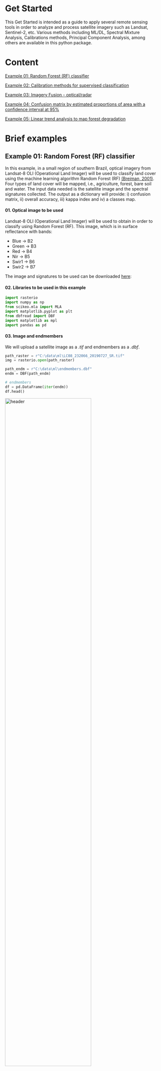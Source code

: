 <!-- #region -->
# **Get Started**

This Get Started is intended as a guide to apply several remote sensing tools in order to analyze and process satellite imagery such as Landsat, Sentinel-2, etc. Various methods including ML/DL, Spectral Mixture Analysis, Calibrations methods, Principal Component Analysis, among others are available in this python package. 

# **Content**

[Example 01: Random Forest (RF) classifier](#example01)

[Example 02: Calibration methods for supervised classification](#example02)

[Example 03: Imagery Fusion - optical/radar](#example03)

[Example 04: Confusion matrix by estimated proportions of area with a confidence interval at 95%](#example04)

[Example 05: Linear trend analysis to map forest degradation](#example05)

# **Brief examples**

## <a name = "example01"></a>**Example 01: Random Forest (RF) classifier**

In this example, in a small region of southern Brazil, optical imagery from Landsat-8 OLI (Operational Land Imager) will be used to classify land cover using the machine learning algorithm Random Forest (RF) [(Breiman, 2001)](https://doi.org/10.1023/A:1010933404324). Four types of land cover will be mapped, i.e., agriculture, forest, bare soil and water. The input data needed is the satellite image and the spectral signatures collected. The output as a dictionary will provide: i) confusion matrix, ii) overall accuracy, iii) kappa index and iv) a classes map.

#### 01. Optical image to be used

Landsat-8 OLI (Operational Land Imager) will be used to obtain in order to classify using Random Forest (RF). This image, which is in surface reflectance with bands:

- Blue -> B2
- Green -> B3 
- Red -> B4
- Nir -> B5
- Swir1 -> B6
- Swir2 -> B7

The image and signatures to be used can be downloaded [here](https://drive.google.com/drive/folders/193RhNpACu9THcOZu8OzMh-btnFCOgHrU?usp=sharing):

#### 02. Libraries to be used in this example


```python
import rasterio
import numpy as np
from scikeo.mla import MLA
import matplotlib.pyplot as plt
from dbfread import DBF
import matplotlib as mpl
import pandas as pd
```
#### 03. Image and endmembers
We will upload a satellite image as a *.tif* and endmembers as a *.dbf*.

```python
path_raster = r"C:\data\ml\LC08_232066_20190727_SR.tif"
img = rasterio.open(path_raster)

path_endm = r"C:\data\ml\endmembers.dbf"
endm = DBF(path_endm)

# endmembers
df = pd.DataFrame(iter(endm))
df.head()
```
<p align="left">
  <a href="https://github.com/yotarazona/scikit-eo"><img src="https://raw.githubusercontent.com/yotarazona/scikit-eo/main/docs/images/endembers.png" alt ="header" width = 75%>
</a>
</p>

#### 04. Classifying with Random Forest
An instance of ```mla()```:

```python
inst = MLA(image = img, endmembers = endm)
```
Applying with 70% of data to train:

```python
rf_class = inst.SVM(training_split = 0.7)
```
#### 5.0 Results

Dictionary of results

```python
rf_class.keys()
```
Overall accuracy

```python
rf_class.get('Overall_Accuracy')
```
Kappa index

```python
rf_class.get('Kappa_Index')
```
Confusion matrix or error matrix

```python
rf_class.get('Confusion_Matrix')
```
<p align="left">
  <a href="https://github.com/yotarazona/scikit-eo"><img src="https://raw.githubusercontent.com/yotarazona/scikit-eo/main/docs/images/confusion_matrix.png" alt ="header" width = 80%>
</a>
</p>

#### 06. Preparing the image before plotting

```python
# Let's define the color palette
palette = mpl.colors.ListedColormap(["#2232F9","#F922AE","#229954","#7CED5E"])
```
Applying the ```plotRGB()``` algorithm is easy:

```python
# Let´s plot
fig, axes = plt.subplots(nrows = 1, ncols = 2, figsize = (15, 9))

# satellite image
plotRGB(img, title = 'Image in Surface Reflectance', ax = axes[0])

# class results
axes[1].imshow(svm_class.get('Classification_Map'), cmap = palette)
axes[1].set_title("Classification map")
axes[1].grid(False)
```
<p align="left">
  <a href="https://github.com/yotarazona/scikit-eo"><img src="https://raw.githubusercontent.com/yotarazona/scikit-eo/main/docs/images/classification.png" alt ="header" width = "750">
</a>
</p>

## <a name = "example02"></a>**Example 02: Calibration methods for supervised classification**

Given a large number of machine learning algorithms, it is necessary to select the one with the best performance in the classification, i.e., the algorithm in which the training and testing data used converge the learning iteratively to a solution that appears to be satisfactory [(Tarazona et al., 2021)](https://www.tandfonline.com/doi/full/10.1080/07038992.2021.1941823).
To deal with this, users can apply the calibration methods Leave One Out Cross-Validation (LOOCV), Cross-Validation (CV) and Monte Carlo Cross-Validation (MCCV) in order to calibrate a supervised classification with different algorithms. The input data needed are the spectral signatures collected as a *.dbf* or *.csv*. The output will provide a graph with the errors of each classifier obtained.

#### 01. Endmembers as a .dbf

```python
path_endm = "\data\ex_O2\\endmembers\endmembers.dbf"
endm = DBF(path_endm)
```
#### 02. An instance of calmla()

```python
inst = calmla(endmembers = endm)
```
#### 03. Applying the splitData() method

```python
data = inst.splitData()
```
**Calibrating with *Monte Carlo Cross-Validation Calibration* (MCCV)**

**Parameters**:

- ```split_data```: An instance obtaind with ```splitData()```.
- ```models```: Support Vector Machine (svm), Decision Tree (dt), Random Forest (rf) and Naive Bayes (nb).
- ```n_iter```: Number of iterations.

#### 04. Running MCCV

```python
error_mccv = inst.MCCV(split_data = data, models = ('svm', 'dt', 'rf', 'nb'), 
                       n_iter = 10)
```

Calibration results:

![Result of the calibration methods using svm, dt, rf and nb.](images/scikit_eo_01.png){ width=90% }

With this result it can be observed that SVM and RF obtained a higher overall accuracy (less error). Therefore, you can use these algorithms to classify a satellite image.
<!-- #endregion -->

## <a name = "example03"></a>**Example 03: Imagery Fusion - optical/radar**

This is an area where **scikit-eo** provides a novel approach to merge different types of satellite imagery. We are in a case where, after combining different variables into a single output, we want to know the contributions of the different original variables in the data fusion. The fusion of radar and optical images, despite of its well-know use, to improve land cover mapping, currently has no tools that help researchers to integrate or combine those resources. In this third example, users can apply imagery fusion with different observation geometries and different ranges of the electromagnetic spectrum [(Tarazona et al., 2021)](https://www.tandfonline.com/doi/full/10.1080/07038992.2021.1941823). The input data needed are the optical satellite image and the radar satellite image, for instance.

In ```scikit-eo``` we developed the ```fusionrs()``` function which provides us with a dictionary with the following image fusion interpretation features:

- *Fused_images*: The fusion of both images into a 3-dimensional array (rows, cols, bands).
- *Variance*: The variance obtained.
- *Proportion_of_variance*: The proportion of the obtained variance.
- *Cumulative_variance*: The cumulative variance.
- *Correlation*: Correlation of the original bands with the principal components.
- *Contributions_in_%*: The contributions of each optical and radar band in the fusion.


#### 01. Loagind dataset

Loading a radar and optical imagery with a total of 9 bands. Optical imagery has 6 bands Blue, Green, Red, NIR, SWIR1 and SWIR2, while radar imagery has 3 bandas VV, VH and VV/VH.

```python
path_optical = "data/ex_03/LC08_003069_20180906.tif"
optical = rasterio.open(path_optical)

path_radar = "data/ex_03/S1_2018_VV_VH.tif"
radar = rasterio.open(path_radar)
```

#### 02. Applying the fusionrs:

```python
fusion = fusionrs(optical = optical, radar = radar)
```

#### 03. Dictionary of results:

```python
fusion.keys()
```

#### 04. Proportion of variance:

```python
prop_var = fusion.get('Proportion_of_variance')
```

#### 05. Cumulative variance (%):

```python
cum_var = fusion.get('Cumulative_variance')*100
```

#### 06. Showing the proportion of variance and cumulative:

```python
x_labels = ['PC{}'.format(i+1) for i in range(len(prop_var))]

fig, axes = plt.subplots(figsize = (6,5))
ln1 = axes.plot(x_labels, prop_var, marker ='o', markersize = 6,  
                label = 'Proportion of variance')

axes2 = axes.twinx()
ln2 = axes2.plot(x_labels, cum_var, marker = 'o', color = 'r', 
                 label = "Cumulative variance")

ln = ln1 + ln2
labs = [l.get_label() for l in ln]

axes.legend(ln, labs, loc = 'center right')
axes.set_xlabel("Principal Component")
axes.set_ylabel("Proportion of Variance")
axes2.set_ylabel("Cumulative (%)")
axes2.grid(False)
plt.show()
```

![Proportion of Variance and accumulative.](images/scikit_eo_02.png){ width=70% }


#### 07. Contributions of each variable in %:

```python
fusion.get('Contributions_in_%')
```

![Contributions of each variable in %.](images/scikit_eo_03.png){ width=90% }

Here, *var1*, *var2*, ... *var12* refer to *Blue*, *Green*, ... *VV/VH* bands respectively. It can be observed that *var2* (Green) has a higher contribution percentage 16.9% than other variables. With respect to radar polarizaciones, we can note that *var8* (VH polarization) has a higher contribution 11.8% than other radar bands.


#### 08. Preparing the image:

```python
arr = fusion.get('Fused_images')

## Let´s plot
fig, axes = plt.subplots(figsize = (8, 8))
plotRGB(arr, bands = [1,2,3], title = 'Fusion of optical and radar images')
plt.show()
```

![Fusion of optical and radar images. Principal Component 1 corresponds to red channel, Principal Component 2 corresponds to green channel and Principal Component 3 corresponds to blue channel.](images/scikit_eo_04.png){ width=55% }

<!-- #region -->
## <a name = "example04"></a>**Example 04: Confusion matrix by estimated proportions of area with a confidence interval at 95%**

In this final example, after obtaining the predicted class map, we are in a case where we want to know the uncertainties of each class. The assessing accuracy and area estimate will be obtained following guidance proposed by [(Olofsson et al., 2014)](https://doi.org/10.1016/j.rse.2014.02.015). All that users need are the confusion matrix and a previously obtained predicted class map.

In ```scikit-eo``` we developed the ```confintervalML``` function to estimate area and uncertainty with 95%. ```confintervalML``` requires the following parameters:

- *matrix*: confusion matrix or error matrix in numpy.ndarray.
- *image_pred*: a 2-dimensional array (rows, cols). This array should be the classified image with predicted classes.
- *pixel_size*: Pixel size of the classified image. Set by default as 10 meters. In this example is 30 meters (Landsat).
- *conf*: Confidence interval. By default is 95% (1.96).
- *nodata*: No data must be specified as 0, NaN or any other value. Keep in mind with this parameter.

<!-- #region -->
```python
#### 01. Load raster data
path_raster = r"\data\ex_O4\ml\predicted_map.tif"
img = rasterio.open(path_optical).read(1)

#### 02. Load confusion matrix as .csv
path_cm = r"\data\ex_O4\ml\confusion_matrix.csv"
values = pd.read_csv(path_radar)

#### 03. Applying the confintervalML:
confintervalML(matrix = values, image_pred = img, pixel_size = 30, conf = 1.96, 
               nodata = -9999)
```

Results:

![Estimating area and uncertainty with 95%.](images/scikit_eo_05.png){ width=80%}
<!-- #endregion -->
<!-- #endregion -->

## <a name = "example05"></a>**Example 05: Linear trend analysis to map forest degradation**

In this tutorial, forest degradation will be mapped using the Maximum Value Compositing (MVC) of Normalized Difference Vegetation Index (NDVI). Therefore, NDVI as a proxy of NPP makes it a useful indicator of resilience of ecosystems that allows its monitoring and evaluation through remote sensing, and it is the indicator we will use for the purposes of this example. 

Detecting forest degradation in terms of long-term loss of forest productivity of ecosystems through a Simple Linear Trend (SLT) is a standard method. Initiatives to monitor forest degradation using remote sensing techniques are few and urgent for the effects of conservation and restoration of degraded ecosystems in Peru. 

The study area is located in Madre de Dios, a region located in southeastern Peru. Madre de Dios is a biodiversity hotspot, with 40% of its area protected by a set of Natural Protected Areas and Native Communities, and it has the largest coal reserves in the world. 

The main drivers of forest degradation are economic activities such as gold mining, logging and agriculture. Gold mining represents the first large-scale economic activity in Madre de Dios.

<!-- #region -->
#### 01. Optical image to be used

NDVI from 2000 to 2015 will be used. These indices were obtained from Landsat-5 and Landsat-8 images. One per year.

The images as stack can be downloaded [here](https://drive.google.com/drive/folders/1mGSSg_sRFS3_SeNrR390w3UEMmMwHwg8?usp=sharing):

#### 02. Libraries to be used in this example


```python
import rasterio
import numpy as np
from scikeo.linearTrend import linearTrend
import matplotlib.pyplot as plt
import earthpy.plot as ep
```

Let´s plot the images (NDVI) from 2000 to 2015:

```python
ep.plot_bands(ts_img.read(), cmap = 'RdYlGn', cols = 4)
```
<!-- #endregion -->

<p align="left">
  <a href="https://github.com/yotarazona/scikit-eo"><img src="https://raw.githubusercontent.com/yotarazona/scikit-eo/main/docs/images/scikit_eo_06.png" alt ="header" width = "600">
</a>
</p>

<!-- #region -->
Instance of ```linearTrend```:

```python
inst = linearTrend(image = ts_img)
```

Applying the ```LN()``` function:

```python
trend = inst.LN()
```

Dictionary of esults:

```python
# dictionary as result
trend.keys()
```

Let´s plot the slope and p-value obtained:

```python
# Let´s plot
fig, axes = plt.subplots(nrows = 2, ncols = 2, figsize = (12, 9))
evi_2001 = axes[0][0].imshow(ts_img.read(1), cmap = 'RdYlGn')
axes[0][0].set_title("Enhanced Vegetation Index - 2000")
axes[0][0].grid(False)
bar1 = fig.colorbar(evi_2001, ax = axes[0][0])

evi_2015 = axes[0][1].imshow(ts_img.read(14), cmap = 'RdYlGn')
axes[0][1].set_title("Enhanced Vegetation Index  - 2015")
axes[0][1].grid(False)
bar2 = fig.colorbar(evi_2015, ax = axes[0][1])

slope = axes[1][0].imshow(trend.get('slope'), cmap = 'Spectral')
axes[1][0].set_title("Slope: Linear trend analysis")
axes[1][0].grid(False)
bar3 = fig.colorbar(slope, ax = axes[1][0])

pvalue = axes[1][1].imshow(trend.get('pvalue'), cmap = 'gist_rainbow')
axes[1][1].set_title("P-value: Linear trend Analysis")
axes[1][1].grid(False)
bar4 = fig.colorbar(pvalue, ax = axes[1][1])
```

<p align="left">
  <a href="https://github.com/yotarazona/scikit-eo"><img src="https://raw.githubusercontent.com/yotarazona/scikit-eo/main/docs/images/scikit_eo_07.png" alt ="header" width = "600">
</a>
</p>
<!-- #endregion -->

It is necessary to mention that forest degradation is expected to result in a statistically significant negative **slope** in the NDVI trend. The statistical robustness of the estimated trend was tested with a test from **ρ** (*P-value*) obtained from the simple regression function. *We defined the identification of degradation, with greater probability, at 95% of reliability*.
